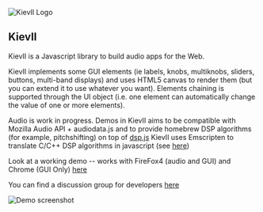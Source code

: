 ![KievII Logo][kieviilogo]

KievII
------

KievII is a Javascript library to build audio apps for the Web.

KievII implements some GUI elements (ie labels, knobs, multiknobs, sliders, buttons, multi-band displays) and uses HTML5 canvas to render them (but you can extend it to use whatever you want).
Elements chaining is supported through the UI object (i.e. one element can automatically change the value of one or more elements).

Audio is work in progress. Demos in KievII aims to be compatible with Mozilla Audio API + audiodata.js and to provide homebrew DSP algorithms (for example, pitchshifting) on top of [dsp.js][dsp.js_address]
KievII uses Emscripten to translate C/C++ DSP algorithms in javascript (see [here][emscripten_address])

Look at a working demo -- works with FireFox4 (audio and GUI) and Chrome (GUI Only) [here](http://bitterspring.net/KievII_site/demos/voron/index.html)

You can find a discussion group for developers [here][group_address]

![Demo screenshot][dscreen]

[dscreen]: http://dl.dropbox.com/u/6767816/PublicStuff/voron_ff4.png
[kieviilogo]: http://bitterspring.net/images/globals/kievii_logo_little.png
[dsp.js_address]: http://github.com/corbanbrook/dsp.js/
[emscripten_address]: https://github.com/janesconference/KievII/tree/master/dsp/emscripten_compiled
[group_address]: http://groups.google.com/group/kievii